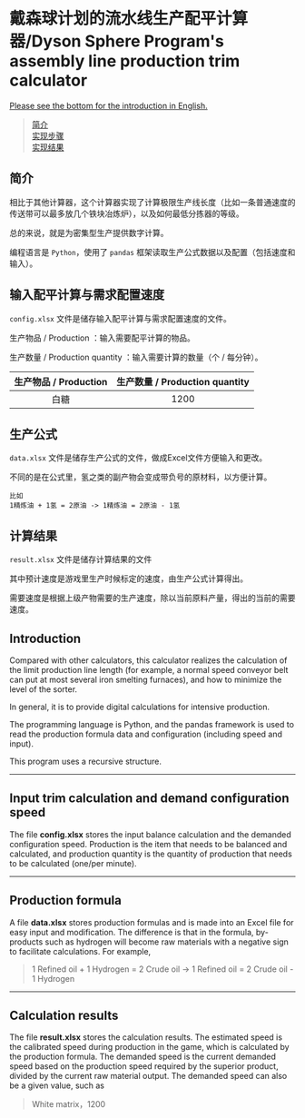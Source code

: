 戴森球计划的流水线生产配平计算器/Dyson Sphere Program's assembly line production trim calculator
====

[Please see the bottom for the introduction in English.]()

> [简介](https://github.com/Laopeng2019/Dyson_Sphere_Program/blob/master/Readme.md#%E7%AE%80%E4%BB%8B)<br>
> [实现步骤]()<br>
> [实现结果]()<br>


## 简介

相比于其他计算器，这个计算器实现了计算极限生产线长度（比如一条普通速度的传送带可以最多放几个铁块冶炼炉），以及如何最低分拣器的等级。

总的来说，就是为密集型生产提供数字计算。

编程语言是 `Python`，使用了 `pandas` 框架读取生产公式数据以及配置（包括速度和输入）。




## 输入配平计算与需求配置速度
`config.xlsx` 文件是储存输入配平计算与需求配置速度的文件。

生产物品 / Production ：输入需要配平计算的物品。

生产数量 / Production quantity ：输入需要计算的数量（个 / 每分钟）。

| 生产物品 / Production | 生产数量 / Production quantity |
| :---: | :---: |
| 白糖 | 1200 |



## 生产公式
`data.xlsx` 文件是储存生产公式的文件，做成Excel文件方便输入和更改。

不同的是在公式里，氢之类的副产物会变成带负号的原材料，以方便计算。

```
比如 
1精炼油 + 1氢 = 2原油 -> 1精炼油 = 2原油 - 1氢
```


## 计算结果
`result.xlsx` 文件是储存计算结果的文件

其中预计速度是游戏里生产时候标定的速度，由生产公式计算得出。

需要速度是根据上级产物需要的生产速度，除以当前原料产量，得出的当前的需要速度。




## Introduction
Compared with other calculators, this calculator realizes the calculation of the limit production line length (for example, a normal speed conveyor belt can put at most several iron smelting furnaces), and how to minimize the level of the sorter.

In general, it is to provide digital calculations for intensive production.

The programming language is Python, and the pandas framework is used to read the production formula data and configuration (including speed and input).

This program uses a recursive structure.

---

## Input trim calculation and demand configuration speed
The file **config.xlsx** stores the input balance calculation and the demanded configuration speed.
Production is the item that needs to be balanced and calculated, and production quantity is the quantity of production that needs to be calculated (one/per minute).


---

## Production formula
A file **data.xlsx** stores production formulas and is made into an Excel file for easy input and modification.
The difference is that in the formula, by-products such as hydrogen will become raw materials with a negative sign to facilitate calculations.
For example,
>1 Refined oil + 1 Hydrogen = 2 Crude oil -> 1 Refined oil = 2 Crude oil - 1 Hydrogen

---

## Calculation results
The file **result.xlsx** stores the calculation results.
The estimated speed is the calibrated speed during production in the game, which is calculated by the production formula.
The demanded speed is the current demanded speed based on the production speed required by the superior product, divided by the current raw material output.
The demanded speed can also be a given value, such as
>White matrix，1200
